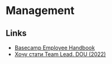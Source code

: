 # Management

## Links

- [Basecamp Employee Handbook](https://basecamp.com/handbook)
- [Хочу стати Team Lead. DOU (2022)](https://dou.ua/forums/topic/40159/) 